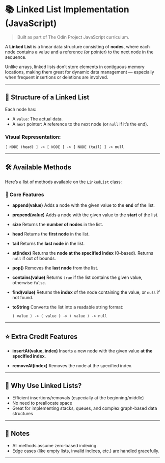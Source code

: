 # 📚 Linked List Implementation (JavaScript)

> Built as part of The Odin Project JavaScript curriculum.

A **Linked List** is a linear data structure consisting of **nodes**, where each node contains a value and a reference (or pointer) to the next node in the sequence.

Unlike arrays, linked lists don’t store elements in contiguous memory locations, making them great for dynamic data management — especially when frequent insertions or deletions are involved.

---

## 📌 Structure of a Linked List

Each node has:

- A `value`: The actual data.
- A `next` pointer: A reference to the next node (or `null` if it’s the end).

### Visual Representation:

```
[ NODE (head) ] -> [ NODE ] -> [ NODE (tail) ] -> null
```

---

## 🛠️ Available Methods

Here’s a list of methods available on the `LinkedList` class:

### 🔹 Core Features

- **append(value)**
  Adds a node with the given value to the **end** of the list.

- **prepend(value)**
  Adds a node with the given value to the **start** of the list.

- **size**
  Returns the **number of nodes** in the list.

- **head**
  Returns the **first node** in the list.

- **tail**
  Returns the **last node** in the list.

- **at(index)**
  Returns the **node at the specified index** (0-based). Returns `null` if out of bounds.

- **pop()**
  Removes the **last node** from the list.

- **contains(value)**
  Returns `true` if the list contains the given value, otherwise `false`.

- **find(value)**
  Returns the **index** of the node containing the value, or `null` if not found.

- **toString**
  Converts the list into a readable string format:

  ```
  ( value ) -> ( value ) -> ( value ) -> null
  ```

---

## ⭐ Extra Credit Features

- **insertAt(value, index)**
  Inserts a new node with the given value **at the specified index**.

- **removeAt(index)**
  Removes the node at the specified index.

---

## 🧠 Why Use Linked Lists?

- Efficient insertions/removals (especially at the beginning/middle)
- No need to preallocate space
- Great for implementing stacks, queues, and complex graph-based data structures

---

## 📎 Notes

- All methods assume zero-based indexing.
- Edge cases (like empty lists, invalid indices, etc.) are handled gracefully.

---
